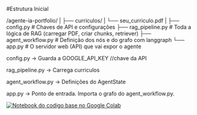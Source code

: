#Estrutura Inicial

/agente-ia-portfolio/
|
├── curriculos/
|   └── seu_curriculo.pdf
|
├── config.py             # Chaves de API e configurações
├── rag_pipeline.py       # Toda a lógica de RAG (carregar PDF, criar chunks, retriever)
├── agent_workflow.py     # Definição dos nós e do grafo com langgraph
└── app.py                # O servidor web (API) que vai expor o agente


config.py -> Guarda a GOOGLE_API_KEY
//chave da API

rag_pipeline.py -> Carrega curriculos

agent_workflow.py -> Definições do AgentState

app.py -> Ponto de entrada. Importa o grafo do agent_workflow.py.

[![Notebook do codigo base no Google Colab](https://colab.research.google.com/img/colab_favicon_256px.png)](https://github.com/LizaGomes97/Agente-IA-Portifolio.git) 

